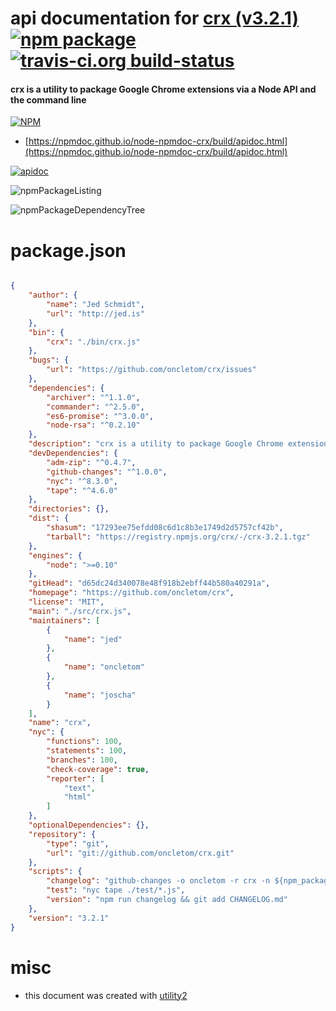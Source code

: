 # api documentation for  [crx (v3.2.1)](https://github.com/oncletom/crx)  [![npm package](https://img.shields.io/npm/v/npmdoc-crx.svg?style=flat-square)](https://www.npmjs.org/package/npmdoc-crx) [![travis-ci.org build-status](https://api.travis-ci.org/npmdoc/node-npmdoc-crx.svg)](https://travis-ci.org/npmdoc/node-npmdoc-crx)
#### crx is a utility to package Google Chrome extensions via a Node API and the command line

[![NPM](https://nodei.co/npm/crx.png?downloads=true&downloadRank=true&stars=true)](https://www.npmjs.com/package/crx)

- [https://npmdoc.github.io/node-npmdoc-crx/build/apidoc.html](https://npmdoc.github.io/node-npmdoc-crx/build/apidoc.html)

[![apidoc](https://npmdoc.github.io/node-npmdoc-crx/build/screenCapture.buildCi.browser.%252Ftmp%252Fbuild%252Fapidoc.html.png)](https://npmdoc.github.io/node-npmdoc-crx/build/apidoc.html)

![npmPackageListing](https://npmdoc.github.io/node-npmdoc-crx/build/screenCapture.npmPackageListing.svg)

![npmPackageDependencyTree](https://npmdoc.github.io/node-npmdoc-crx/build/screenCapture.npmPackageDependencyTree.svg)



# package.json

```json

{
    "author": {
        "name": "Jed Schmidt",
        "url": "http://jed.is"
    },
    "bin": {
        "crx": "./bin/crx.js"
    },
    "bugs": {
        "url": "https://github.com/oncletom/crx/issues"
    },
    "dependencies": {
        "archiver": "^1.1.0",
        "commander": "^2.5.0",
        "es6-promise": "^3.0.0",
        "node-rsa": "^0.2.10"
    },
    "description": "crx is a utility to package Google Chrome extensions via a Node API and the command line",
    "devDependencies": {
        "adm-zip": "^0.4.7",
        "github-changes": "^1.0.0",
        "nyc": "^8.3.0",
        "tape": "^4.6.0"
    },
    "directories": {},
    "dist": {
        "shasum": "17293ee75efdd08c6d1c8b3e1749d2d5757cf42b",
        "tarball": "https://registry.npmjs.org/crx/-/crx-3.2.1.tgz"
    },
    "engines": {
        "node": ">=0.10"
    },
    "gitHead": "d65dc24d340078e48f918b2ebff44b580a40291a",
    "homepage": "https://github.com/oncletom/crx",
    "license": "MIT",
    "main": "./src/crx.js",
    "maintainers": [
        {
            "name": "jed"
        },
        {
            "name": "oncletom"
        },
        {
            "name": "joscha"
        }
    ],
    "name": "crx",
    "nyc": {
        "functions": 100,
        "statements": 100,
        "branches": 100,
        "check-coverage": true,
        "reporter": [
            "text",
            "html"
        ]
    },
    "optionalDependencies": {},
    "repository": {
        "type": "git",
        "url": "git://github.com/oncletom/crx.git"
    },
    "scripts": {
        "changelog": "github-changes -o oncletom -r crx -n ${npm_package_version}  --only-pulls --use-commit-body",
        "test": "nyc tape ./test/*.js",
        "version": "npm run changelog && git add CHANGELOG.md"
    },
    "version": "3.2.1"
}
```



# misc
- this document was created with [utility2](https://github.com/kaizhu256/node-utility2)
